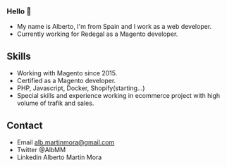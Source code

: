 

<!--
**albmartinmora/albmartinmora** is a ✨ _special_ ✨ repository because its `README.md` (this file) appears on your GitHub profile.

Here are some ideas to get you started:

- 🔭 I’m currently working on ...
- 🌱 I’m currently learning ...
- 👯 I’m looking to collaborate on ...
- 🤔 I’m looking for help with ...
- 💬 Ask me about ...
- 📫 How to reach me: ...
- 😄 Pronouns: ...
- ⚡ Fun fact: ...
-->
### Hello 👋
- My name is Alberto, I'm from Spain and I work as a web developer.
- Currently working for Redegal as a Magento developer.

## Skills
- Working with Magento since 2015.
- Certified as a Magento developer.
- PHP, Javascript, Docker, Shopify(starting...)
- Special skills and experience working in ecommerce project with high volume of trafik and sales.

## Contact
- Email     alb.martinmora@gmail.com
- Twitter   @AlbMM
- Linkedin  Alberto Martin Mora

